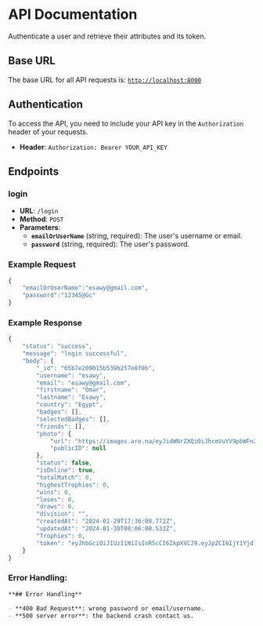 # API Documentation

Authenticate a user and retrieve their attributes and its token.


## Base URL

The base URL for all API requests is: [`http://localhost:8000`](http://localhost:8000/)

## Authentication

To access the API, you need to include your API key in the `Authorization` header of your requests.

- **Header**: `Authorization: Bearer YOUR_API_KEY`

## Endpoints

### login

- **URL**: `/login`
- **Method**: `POST`
- **Parameters**:
    - **`emailOrUserName`** (string, required): The user's username or email.
    - **`password`** (string, required): The user's password.

### Example Request

```jsx
{
    "emailOrUserName":"esawy@gmail.com",
    "password":"12345@Gc"
}
```

### Example Response

```jsx
{
    "status": "success",
    "message": "login successful",
    "body": {
        "_id": "65b7e209015b539b257e0f0b",
        "username": "esawy",
        "email": "esawy@gmail.com",
        "firstname": "Omar",
        "lastname": "Esawy",
        "country": "Egypt",
        "badges": [],
        "selectedBadges": [],
        "friends": [],
        "photo": {
            "url": "https://images.are.na/eyJidWNrZXQiOiJhcmVuYV9pbWFnZXMiLCJrZXkiOiI4MDQwOTc0L29yaWdpbmFsX2ZmNGYxZjQzZDdiNzJjYzMxZDJlYjViMDgyN2ZmMWFjLnBuZyIsImVkaXRzIjp7InJlc2l6ZSI6eyJ3aWR0aCI6MTIwMCwiaGVpZ2h0IjoxMjAwLCJmaXQiOiJpbnNpZGUiLCJ3aXRob3V0RW5sYXJnZW1lbnQiOnRydWV9LCJ3ZWJwIjp7InF1YWxpdHkiOjkwfSwianBlZyI6eyJxdWFsaXR5Ijo5MH0sInJvdGF0ZSI6bnVsbH19?bc=0",
            "publicID": null
        },
        "status": false,
        "isOnline": true,
        "totalMatch": 0,
        "highestTrophies": 0,
        "wins": 0,
        "loses": 0,
        "draws": 0,
        "division": "",
        "createdAt": "2024-01-29T17:36:09.772Z",
        "updatedAt": "2024-01-30T08:06:00.533Z",
        "Trophies": 0,
        "token": "eyJhbGciOiJIUzI1NiIsInR5cCI6IkpXVCJ9.eyJpZCI6IjY1YjdlMjA5MDE1YjUzOWIyNTdlMGYwYiIsImlhdCI6MTcwNjYwNjQwMSwiZXhwIjoxNzA5MTk4NDAxfQ.PZmxUvVXUGtOr2F9J9cLGG8NqlDUY-__1gcZTA2A5q4"
    }
}
```

### Error Handling:

```markdown
**## Error Handling**

- **400 Bad Request**: wrong password or email/username.
- **500 server error**: the backend crash contact us.
```